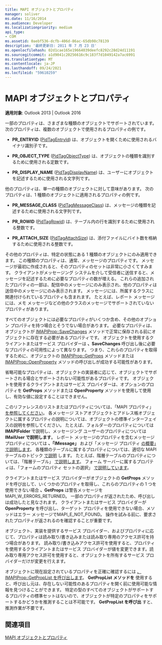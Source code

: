 ```yaml
---
title: MAPI オブジェクトとプロパティ
manager: soliver
ms.date: 11/16/2014
ms.audience: Developer
ms.localizationpriority: medium
api_type:
- COM
ms.assetid: 0aebf536-dcfb-406d-86ac-65db98c78139
description: '最終更新日: 2011 年 7 月 23 日'
ms.openlocfilehash: 02d1cae165e19664039deefc8292c28d24d11191
ms.sourcegitcommit: a1d9041c20256616c9c183f7d1049142a7ac6991
ms.translationtype: MT
ms.contentlocale: ja-JP
ms.lasthandoff: 09/24/2021
ms.locfileid: "59610259"
---
```

# <a name="mapi-objects-and-properties"></a>MAPI オブジェクトとプロパティ

  
  
**適用対象**: Outlook 2013 | Outlook 2016 
  
一部のプロパティは、さまざまな種類のオブジェクトでサポートされています。 次のプロパティは、複数のオブジェクトで使用されるプロパティの例です。
  
- **PR_ENTRYID** ([PidTagEntryId](pidtagentryid-canonical-property.md)) は、オブジェクトを開くために使用されるバイナリ識別子です。
    
- **PR_OBJECT_TYPE** ([PidTagObjectType](pidtagobjecttype-canonical-property.md)) は、オブジェクトの種類を識別するために使用される定数です。
    
- **PR_DISPLAY_NAME** ([PidTagDisplayName](pidtagdisplayname-canonical-property.md)) は、ユーザーにオブジェクトを記述するために使用される文字列です。
    
他のプロパティは、単一の種類のオブジェクトに対して意味があります。 次のプロパティは、1 種類のオブジェクトに適用されるプロパティの例です。
  
- **PR_MESSAGE_CLASS** ([PidTagMessageClass](pidtagmessageclass-canonical-property.md)) は、メッセージの種類を記述するために使用される文字列です。
    
- **PR_ROWID** ([PidTagRowid](pidtagrowid-canonical-property.md)) は、テーブル内の行を識別するために使用される整数です。
    
- **PR_ATTACH_SIZE** ([PidTagAttachSize](pidtagattachsize-canonical-property.md)) は、添付ファイルにバイト数を格納するために使用される整数です。
    
その他のプロパティは、特定の状態にある 1 種類のオブジェクトにのみ適用できます。 この種類のプロパティは、通常、メッセージのプロパティです。 メッセージが最初に作成されると、そのプロパティのセットは非常に小さくてすみます。 クライアントがメッセージング システムを介して受信者に送信すると、メッセージを記述するために必要なプロパティの数が増える。 これらの追加されたプロパティの一部は、配信中のメッセージにのみ表示され、他のプロパティは送信中のメッセージにのみ表示されます。 メッセージには、所属するクラスに関連付けられているプロパティも含まれます。 たとえば、レポート メッセージには、メモ メッセージなどの他のクラスのメッセージでサポートされていないプロパティがあります。 
  
すべてのオブジェクトには必要なプロパティがいくつか含め、その他のオプション プロパティを持つ場合とそうでない場合があります。 必要なプロパティは、オブジェクトが [IMAPIProp::SaveChanges](imapiprop-savechanges.md) メソッドで正常に保存される前にオブジェクトに存在する必要があるプロパティです。 オブジェクトを使用するクライアントまたはサービス プロバイダーは **、SaveChanges** 呼び出し後に必要なプロパティの可用性によって異なります。 つまり、これらのプロパティを取得するために、オブジェクトの [IMAPIProp::GetProps](imapiprop-getprops.md) メソッドまたは [IMAPIProp::OpenProperty](imapiprop-openproperty.md) メソッドの呼び出しが成功する可能性があります。 
  
省略可能なプロパティは、オブジェクトの実装者に応じて、オブジェクトでサポートされる場合とサポートされない可能性があるプロパティです。 オブジェクトを使用するクライアントまたはサービス プロバイダーは、オプションのプロパティを **GetProps** メソッドまたは **OpenProperty** メソッドを使用して使用し、有効な値に設定することはできません。 
  
このリファレンスのリストまたはプロパティについては、「MAPI プロパティ」 [を参照してください](mapi-properties.md)。 各メッセージ ストアオブジェクトとアドレス帳オブジェクトに属するプロパティの説明については、オブジェクトの標準インターフェイスの説明を参照してください。 たとえば、フォルダーのプロパティについては **IMAPIFolder** で説明し、メッセージング ユーザーのプロパティについては **IMailUser で説明します**。 レポート メッセージのプロパティを含むメッセージ プロパティについては **、「IMessage」** および「メッセージ プロパティ [の概要」で説明します](message-properties-overview.md)。 各種類のテーブルに属するプロパティについては、適切な MAPI テーブルのトピック [で説明](mapi-tables.md) します。 たとえば、階層テーブルのプロパティについては、「階層テーブル」 [で説明します](hierarchy-tables.md)。 フォーム サーバーに属するプロパティは、「フォームのプロパティ セットの選択」 [で説明しています](choosing-a-form-s-property-set.md)。
  
クライアントまたはサービス プロバイダーがオブジェクトの **GetProps** メソッドを呼び出して、いくつかのプロパティを取得し、これらのプロパティの 1 つを使用できない場合 **、GetProps** は警告メッセージをMAPI_W_ERRORS_RETURNED。 一部のプロパティが返されたため、呼び出しは成功したと見なされます。 クライアントまたはサービス プロバイダーが **OpenProperty** を呼び出し、ターゲット プロパティを使用できない場合、メソッドはエラー メッセージでMAPI_E_NOT_FOUND。 操作を試みる前に、要求されたプロパティが返されるのを確認することが重要です。 
  
オブジェクト、実装を提供するサービス プロバイダー、およびプロパティに応じて、プロパティは読み取り/書き込みまたは読み取り専用のアクセス許可を持つ場合があります。 読み取り/書き込みアクセス許可を使用すると、プロパティを使用するクライアントまたはサービス プロバイダーが値を変更できます。読み取り専用アクセス許可を使用すると、オブジェクトを所有するサービス プロバイダーだけが変更を行えます。 
  
オブジェクトに現在設定されているプロパティを正確に確認するには [、IMAPIProp::GetPropList を呼び出します](imapiprop-getproplist.md)。 **GetPropList メソッドを** 使用すると、呼び出し元は、存在しない可能性のあるプロパティを開く前に使用可能な情報を見つけることができます。 特定の型のすべてのオブジェクトがサポートするプロパティの標準セットはないので、オブジェクトが特定のプロパティをサポートするかどうかを推測することは不可能です。 **GetPropList を呼び出** すと、推測作業が不要です。 
  
## <a name="see-also"></a>関連項目



[MAPI オブジェクトとプロパティ](mapi-objects-and-properties.md)

